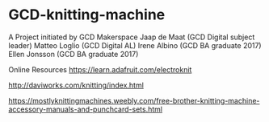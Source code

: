 # GCD-knitting-machine

A Project initiated by GCD Makerspace
Jaap de Maat (GCD Digital subject leader)
Matteo Loglio (GCD Digital AL)
Irene Albino (GCD BA graduate 2017)
Ellen Jonsson (GCD BA graduate 2017)

Online Resources
https://learn.adafruit.com/electroknit

http://daviworks.com/knitting/index.html

https://mostlyknittingmachines.weebly.com/free-brother-knitting-machine-accessory-manuals-and-punchcard-sets.html
